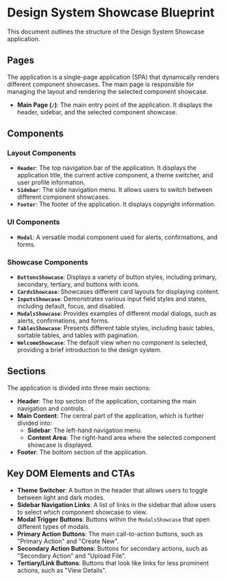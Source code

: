 # Design System Showcase Blueprint

This document outlines the structure of the Design System Showcase application.

## Pages

The application is a single-page application (SPA) that dynamically renders different component showcases. The main page is responsible for managing the layout and rendering the selected component showcase.

- **Main Page (`/`)**: The main entry point of the application. It displays the header, sidebar, and the selected component showcase.

## Components

### Layout Components

- **`Header`**: The top navigation bar of the application. It displays the application title, the current active component, a theme switcher, and user profile information.
- **`Sidebar`**: The side navigation menu. It allows users to switch between different component showcases.
- **`Footer`**: The footer of the application. It displays copyright information.

### UI Components

- **`Modal`**: A versatile modal component used for alerts, confirmations, and forms.

### Showcase Components

- **`ButtonsShowcase`**: Displays a variety of button styles, including primary, secondary, tertiary, and buttons with icons.
- **`CardsShowcase`**: Showcases different card layouts for displaying content.
- **`InputsShowcase`**: Demonstrates various input field styles and states, including default, focus, and disabled.
- **`ModalsShowcase`**: Provides examples of different modal dialogs, such as alerts, confirmations, and forms.
- **`TablesShowcase`**: Presents different table styles, including basic tables, sortable tables, and tables with pagination.
- **`WelcomeShowcase`**: The default view when no component is selected, providing a brief introduction to the design system.

## Sections

The application is divided into three main sections:

- **Header**: The top section of the application, containing the main navigation and controls.
- **Main Content**: The central part of the application, which is further divided into:
  - **Sidebar**: The left-hand navigation menu.
  - **Content Area**: The right-hand area where the selected component showcase is displayed.
- **Footer**: The bottom section of the application.

## Key DOM Elements and CTAs

- **Theme Switcher**: A button in the header that allows users to toggle between light and dark modes.
- **Sidebar Navigation Links**: A list of links in the sidebar that allow users to select which component showcase to view.
- **Modal Trigger Buttons**: Buttons within the `ModalsShowcase` that open different types of modals.
- **Primary Action Buttons**: The main call-to-action buttons, such as "Primary Action" and "Create New".
- **Secondary Action Buttons**: Buttons for secondary actions, such as "Secondary Action" and "Upload File".
- **Tertiary/Link Buttons**: Buttons that look like links for less prominent actions, such as "View Details".
